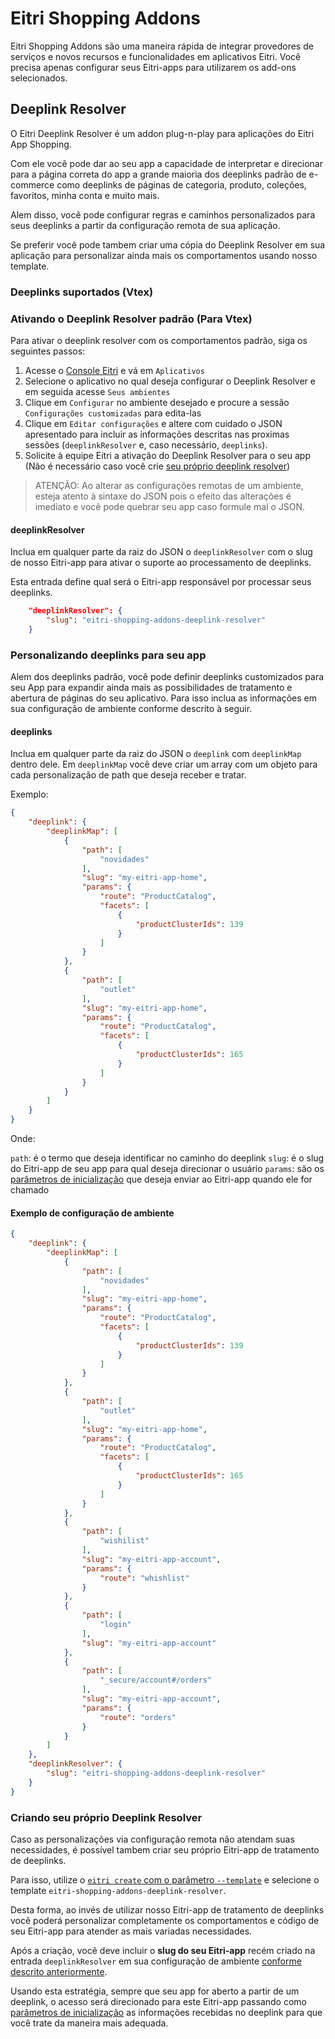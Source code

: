 # Eitri Shopping Addons
Eitri Shopping Addons são uma maneira rápida de integrar provedores de serviços e novos recursos e funcionalidades em aplicativos Eitri. Você precisa apenas configurar seus Eitri-apps para utilizarem os add-ons selecionados.

## Deeplink Resolver
O Eitri Deeplink Resolver é um addon plug-n-play para aplicações do Eitri App Shopping.

Com ele você pode dar ao seu app a capacidade de interpretar e direcionar para a página correta do app a grande maioria dos deeplinks padrão de e-commerce como deeplinks de páginas de categoria, produto, coleções, favoritos, minha conta e muito mais.

Alem disso, você pode configurar regras e caminhos personalizados para seus deeplinks a partir da configuração remota de sua aplicação.

Se preferir você pode tambem criar uma cópia do Deeplink Resolver em sua aplicação para personalizar ainda mais os comportamentos usando nosso template.

### Deeplinks suportados (Vtex)


### Ativando o Deeplink Resolver padrão (Para Vtex)

Para ativar o deeplink resolver com os comportamentos padrão, siga os seguintes passos:

1. Acesse o [Console Eitri](https://console.eitri.tech/) e vá em `Aplicativos`
2. Selecione o aplicativo no qual deseja configurar o Deeplink Resolver e em seguida acesse `Seus ambientes`
3. Clique em `Configurar` no ambiente desejado e procure a sessão `Configurações customizadas` para edita-las
4. Clique em `Editar configurações` e altere com cuidado o JSON apresentado para incluir as informações descritas nas proximas sessões (`deeplinkResolver` e, caso necessário, `deeplinks`).
5. Solicite à equipe Eitri a ativação do Deeplink Resolver para o seu app (Não é necessário caso você crie [seu próprio deeplink resolver](#criando-seu-próprio-deeplink-resolver))

> ATENÇÃO: Ao alterar as configurações remotas de um ambiente, esteja atento à sintaxe do JSON pois o efeito das alterações é imediato e você pode quebrar seu app caso formule mal o JSON.

#### deeplinkResolver

Inclua em qualquer parte da raiz do JSON o `deeplinkResolver` com o slug de nosso Eitri-app para ativar o suporte ao processamento de deeplinks.

Esta entrada define qual será o Eitri-app responsável por processar seus deeplinks.

```json
    "deeplinkResolver": {
        "slug": "eitri-shopping-addons-deeplink-resolver"
    }
```

### Personalizando deeplinks para seu app

Alem dos deeplinks padrão, você pode definir deeplinks customizados para seu App para expandir ainda mais as possibilidades de tratamento e abertura de páginas do seu aplicativo. Para isso inclua as informações em sua configuração de ambiente conforme descrito à seguir.

#### deeplinks

Inclua em qualquer parte da raiz do JSON o `deeplink` com `deeplinkMap` dentro dele. Em `deeplinkMap` você deve criar um array com um objeto para cada personalização de path que deseja receber e tratar.

Exemplo:

```json
{
    "deeplink": {
        "deeplinkMap": [
            {
                "path": [
                    "novidades"
                ],
                "slug": "my-eitri-app-home",
                "params": {
                    "route": "ProductCatalog",
                    "facets": [
                        {
                            "productClusterIds": 139
                        }
                    ]
                }
            },
            {
                "path": [
                    "outlet"
                ],
                "slug": "my-eitri-app-home",
                "params": {
                    "route": "ProductCatalog",
                    "facets": [
                        {
                            "productClusterIds": 165
                        }
                    ]
                }
            }
        ]
    }
}
```

Onde:

`path`: é o termo que deseja identificar no caminho do deeplink
`slug`: é o slug do Eitri-app de seu app para qual deseja direcionar o usuário
`params`: são os [parâmetros de inicialização](https://cdn.83io.com.br/library/eitri-bifrost/doc/latest/classes/Bifrost.html#getInitializationInfos) que deseja enviar ao Eitri-app quando ele for chamado 

#### Exemplo de configuração de ambiente

```json
{
    "deeplink": {
        "deeplinkMap": [
            {
                "path": [
                    "novidades"
                ],
                "slug": "my-eitri-app-home",
                "params": {
                    "route": "ProductCatalog",
                    "facets": [
                        {
                            "productClusterIds": 139
                        }
                    ]
                }
            },
            {
                "path": [
                    "outlet"
                ],
                "slug": "my-eitri-app-home",
                "params": {
                    "route": "ProductCatalog",
                    "facets": [
                        {
                            "productClusterIds": 165
                        }
                    ]
                }
            },
            {
                "path": [
                    "wishilist"
                ],
                "slug": "my-eitri-app-account",
                "params": {
                    "route": "whishlist"
                }
            },
            {
                "path": [
                    "login"
                ],
                "slug": "my-eitri-app-account"
            },
            {
                "path": [
                    "_secure/account#/orders"
                ],
                "slug": "my-eitri-app-account",
                "params": {
                    "route": "orders"
                }
            }
        ]
    },
    "deeplinkResolver": {
        "slug": "eitri-shopping-addons-deeplink-resolver"
    }
}
```


### Criando seu próprio Deeplink Resolver

Caso as personalizações via configuração remota não atendam suas necessidades, é possível tambem criar seu próprio Eitri-app de tratamento de deeplinks.

Para isso, utilize o [`eitri create` com o parâmetro `--template`](https://docs.eitri.tech/pt/eitri-cli/#opcoes-disponiveis_1) e selecione o template `eitri-shopping-addons-deeplink-resolver`.

Desta forma, ao invés de utilizar nosso Eitri-app de tratamento de deeplinks você poderá personalizar completamente os comportamentos e código de seu Eitri-app para atender as mais variadas necessidades.

Após a criação, você deve incluir o **slug do seu Eitri-app** recém criado na entrada `deeplinkResolver` em sua configuração de ambiente [conforme descrito anteriormente](#deeplinkresolver).

Usando esta estratégia, sempre que seu app for aberto a partir de um deeplink, o acesso será direcionado para este Eitri-app passando como [parâmetros de inicialização]((https://cdn.83io.com.br/library/eitri-bifrost/doc/latest/classes/Bifrost.html#getInitializationInfos)) as informações recebidas no deeplink para que você trate da maneira mais adequada.